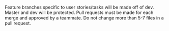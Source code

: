 Feature branches specific to user stories/tasks will be made off of dev.
Master and dev will be protected. Pull requests must be made for each merge and approved by a teammate.
Do not change more than 5-7 files in a pull request.

